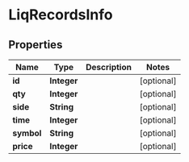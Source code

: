 
# LiqRecordsInfo

## Properties
Name | Type | Description | Notes
------------ | ------------- | ------------- | -------------
**id** | **Integer** |  |  [optional]
**qty** | **Integer** |  |  [optional]
**side** | **String** |  |  [optional]
**time** | **Integer** |  |  [optional]
**symbol** | **String** |  |  [optional]
**price** | **Integer** |  |  [optional]



